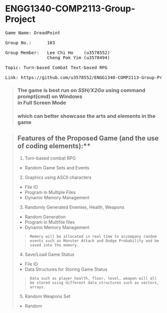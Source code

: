 # ENGG1340-COMP2113-Group-Project

<pre>
Game Name: DreadPoint

Group No.:      103

Group Member:   Lee Chi Ho    (u3578552)
                Cheng Pak Yim (u3578494)

Topic: Turn-based Combat Text-based RPG

Link: https://github.com/u3578552/ENGG1340-COMP2113-Group-Project
</pre>

> ### The game is best run on **_SSH/X2Go_** using command prompt(cmd) on Windows <br> in **Full Screen Mode**
> ### which can better showcase the arts and elements in the game

> ## Features of the Proposed Game (and the use of coding elements):**
>1. Turn-based combat RPG
>  - Random Game Sets and Events
>2. Graphics using ASCII characters
>  - File IO
>  - Program in Multiple Files
>  - Dynamic Memory Management
>3. Randomly Generated Enemies, Health, Weapons
>  - Random Generation
>  - Program in Multifile files
>  - Dynamic Memory Management
>>     Memory will be allocated in real time to accompany random events such as Monster Attack and Dodge Probability and be saved into the memory.
>4. Save/Load Game Status
>  - File IO
>  - Data Structures for Storing Game Status
>>     Data such as player health, floor, level, weapon will all be stored using different data structures such as vectors, arrays.
>5. Random Weapons Set
>  - Random
